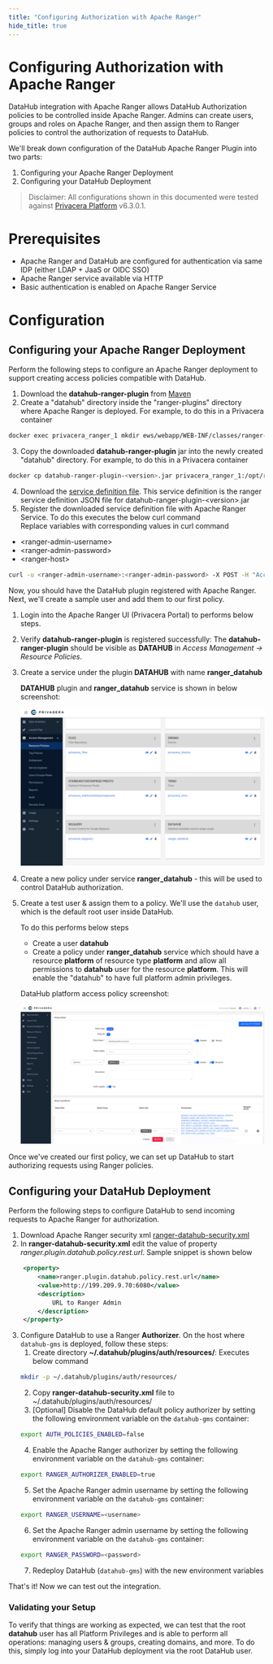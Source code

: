 ```yaml
---
title: "Configuring Authorization with Apache Ranger"
hide_title: true
---
```

# Configuring Authorization with Apache Ranger
DataHub integration with Apache Ranger allows DataHub Authorization policies to be controlled inside Apache Ranger.
Admins can create users, groups and roles on Apache Ranger, and then assign them to Ranger policies to control the authorization of requests to DataHub.

We'll break down configuration of the DataHub Apache Ranger Plugin into two parts:

1. Configuring your Apache Ranger Deployment
2. Configuring your DataHub Deployment

> Disclaimer: All configurations shown in this documented were tested against [Privacera Platform](https://privacera.com/) v6.3.0.1.

# Prerequisites 
- Apache Ranger and DataHub are configured for authentication via same IDP (either LDAP + JaaS or OIDC SSO)
- Apache Ranger service available via HTTP
- Basic authentication is enabled on Apache Ranger Service

# Configuration 

## Configuring your Apache Ranger Deployment

Perform the following steps to configure an Apache Ranger deployment to support creating access policies compatible with DataHub. 

1. Download the **datahub-ranger-plugin** from [Maven](https://mvnrepository.com/artifact/io.acryl/datahub-ranger-plugin)
2. Create a "datahub" directory inside the "ranger-plugins" directory where Apache Ranger is deployed. For example, to do this in a Privacera container
```bash
docker exec privacera_ranger_1 mkdir ews/webapp/WEB-INF/classes/ranger-plugins/datahub
```
3. Copy the downloaded **datahub-ranger-plugin** jar into the newly created "datahub" directory. For example, to do this in a Privacera container
```bash 
docker cp datahub-ranger-plugin-<version>.jar privacera_ranger_1:/opt/ranger/ranger-2.1.0-admin/ews/webapp/WEB-INF/classes/ranger-plugins/datahub/
```
4. Download the [service definition file](../datahub-ranger-plugin/conf/servicedef.json). This service definition is the ranger service definition JSON file for datahub-ranger-plugin-<version\>.jar
5. Register the downloaded service definition file with Apache Ranger Service. To do this executes the below curl command <br /> 
Replace variables with corresponding values in curl command
- <ranger-admin-username\>
- <ranger-admin-password\>
- <ranger-host\>
```bash 
curl -u <ranger-admin-username>:<ranger-admin-password> -X POST -H "Accept: application/json" -H "Content-Type: application/json" --data @servicedef.json http://<ranger-host>:6080/service/public/v2/api/servicedef
```

Now, you should have the DataHub plugin registered with Apache Ranger. Next, we'll create a sample user and add them to our first policy.

1. Login into the Apache Ranger UI (Privacera Portal) to performs below steps. 
2. Verify **datahub-ranger-plugin** is registered successfully: The  **datahub-ranger-plugin** should be visible as **DATAHUB**  in  *Access Management -> Resource Policies*. 
3. Create a service under the plugin **DATAHUB** with name **ranger_datahub**

      **DATAHUB** plugin and **ranger_datahub** service is shown in below screenshot: <br/>
      
      ![Privacera Portal DATAHUB screenshot](./doc-images/datahub-plugin.png)

4. Create a new policy under service **ranger_datahub** - this will be used to control DataHub authorization. 
5. Create a test user & assign them to a policy. We'll use the `datahub` user, which is the default root user inside DataHub.

   To do this performs below steps
      - Create a user  **datahub** 
      - Create a policy under **ranger_datahub** service which should have a resource  **platform**  of resource type  **platform**  and allow all permissions to  **datahub**  user for the resource  **platform**. This will enable the "datahub" to have full platform admin privileges. 
      
      DataHub platform access policy screenshot: <br/>
      
      ![Privacera Portal DATAHUB screenshot](./doc-images/datahub-platform-access-policy.png)

Once we've created our first policy, we can set up DataHub to start authorizing requests using Ranger policies. 


## Configuring your DataHub Deployment

Perform the following steps to configure DataHub to send incoming requests to Apache Ranger for authorization.

1. Download Apache Ranger security xml [ranger-datahub-security.xml](../datahub-ranger-plugin/conf/ranger-datahub-security.xml)
2. In  **ranger-datahub-security.xml**  edit the value of property  *ranger.plugin.datahub.policy.rest.url*. Sample snippet is shown below
```xml
    <property>
        <name>ranger.plugin.datahub.policy.rest.url</name>
        <value>http://199.209.9.70:6080</value>
        <description>
            URL to Ranger Admin
        </description>
    </property>

```
3. Configure DataHub to use a Ranger **Authorizer**. On the host where `datahub-gms` is deployed, follow these steps:
   1. Create directory **~/.datahub/plugins/auth/resources/**: Executes below command
   ```bash
   mkdir -p ~/.datahub/plugins/auth/resources/
   ```
   2. Copy **ranger-datahub-security.xml** file to ~/.datahub/plugins/auth/resources/ 
   3. [Optional] Disable the DataHub default policy authorizer by setting the following environment variable on the `datahub-gms` container: 
   ```bash
   export AUTH_POLICIES_ENABLED=false
   ```
   4. Enable the Apache Ranger authorizer by setting the following environment variable on the `datahub-gms` container: 
   ```bash
   export RANGER_AUTHORIZER_ENABLED=true 
   ```
   5. Set the Apache Ranger admin username by setting the following environment variable on the `datahub-gms` container:
   ```bash
   export RANGER_USERNAME=<username>
   ```
   6. Set the Apache Ranger admin username by setting the following environment variable on the `datahub-gms` container:
   ```bash
   export RANGER_PASSWORD=<password>
   ```
   7. Redeploy DataHub (`datahub-gms`) with the new environment variables 

That's it! Now we can test out the integration. 

### Validating your Setup
To verify that things are working as expected, we can test that the root **datahub** user has all Platform Privileges and is able to perform all operations: managing users & groups, creating domains, and more. To do this, simply log into your DataHub deployment via the root DataHub user. 

